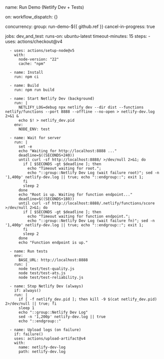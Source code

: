name: Run Demo (Netlify Dev + Tests)

on:
  workflow_dispatch: {}

concurrency:
  group: run-demo-${{ github.ref }}
  cancel-in-progress: true

jobs:
  dev_and_test:
    runs-on: ubuntu-latest
    timeout-minutes: 15
    steps:
      - uses: actions/checkout@v4

      - uses: actions/setup-node@v5
        with:
          node-version: "22"
          cache: "npm"

      - name: Install
        run: npm ci

      - name: Build
        run: npm run build

      - name: Start Netlify Dev (background)
        run: |
          NETLIFY_LOG=debug npx netlify dev --dir dist --functions netlify/functions --port 8888 --offline --no-open > netlify-dev.log 2>&1 &
          echo $! > netlify_dev.pid
        env:
          NODE_ENV: test

      - name: Wait for server
        run: |
          set -e
          echo "Waiting for http://localhost:8888 ..."
          deadline=$((SECONDS+240))
          until curl -sf http://localhost:8888/ >/dev/null 2>&1; do
            if [ $SECONDS -gt $deadline ]; then
              echo "Timeout waiting for root.";
              echo "::group::Netlify Dev Log (wait failure root)"; sed -n '1,400p' netlify-dev.log || true; echo "::endgroup::"; exit 1;
            fi
            sleep 2
          done
          echo "Root is up. Waiting for function endpoint..."
          deadline=$((SECONDS+180))
          until curl -sf http://localhost:8888/.netlify/functions/score >/dev/null 2>&1; do
            if [ $SECONDS -gt $deadline ]; then
              echo "Timeout waiting for function endpoint.";
              echo "::group::Netlify Dev Log (wait failure fn)"; sed -n '1,400p' netlify-dev.log || true; echo "::endgroup::"; exit 1;
            fi
            sleep 2
          done
          echo "Function endpoint is up."

      - name: Run tests
        env:
          BASE_URL: http://localhost:8888
        run: |
          node test/test-quality.js
          node test/test-ats.js
          node test/test-reliability.js

      - name: Stop Netlify Dev (always)
        if: always()
        run: |
          if [ -f netlify_dev.pid ]; then kill -9 $(cat netlify_dev.pid) 2>/dev/null || true; fi
          sleep 1
          echo "::group::Netlify Dev Log"
          sed -n '1,200p' netlify-dev.log || true
          echo "::endgroup::"

      - name: Upload logs (on failure)
        if: failure()
        uses: actions/upload-artifact@v4
        with:
          name: netlify-dev-log
          path: netlify-dev.log

